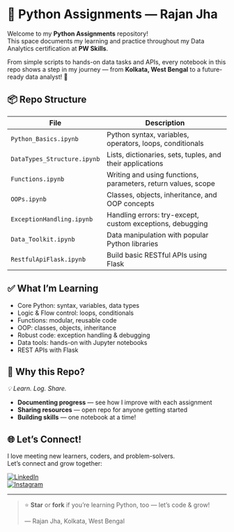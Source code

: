 # 🐍 Python Assignments — Rajan Jha

Welcome to my **Python Assignments** repository!  
This space documents my learning and practice throughout my Data Analytics certification at **PW Skills**.

From simple scripts to hands-on data tasks and APIs, every notebook in this repo shows a step in my journey — from **Kolkata, West Bengal** to a future-ready data analyst! 🚀

## 📦 Repo Structure

| File                      | Description                                                         |
|---------------------------|---------------------------------------------------------------------|
| `Python_Basics.ipynb`     | Python syntax, variables, operators, loops, conditionals            |
| `DataTypes_Structure.ipynb` | Lists, dictionaries, sets, tuples, and their applications           |
| `Functions.ipynb`         | Writing and using functions, parameters, return values, scope       |
| `OOPs.ipynb`              | Classes, objects, inheritance, and OOP concepts                    |
| `ExceptionHandling.ipynb` | Handling errors: try-except, custom exceptions, debugging           |
| `Data_Toolkit.ipynb`      | Data manipulation with popular Python libraries                     |
| `RestfulApiFlask.ipynb`   | Build basic RESTful APIs using Flask                                |

## ✅ What I’m Learning

- Core Python: syntax, variables, data types  
- Logic & Flow control: loops, conditionals  
- Functions: modular, reusable code  
- OOP: classes, objects, inheritance  
- Robust code: exception handling & debugging  
- Data tools: hands-on with Jupyter notebooks  
- REST APIs with Flask

## 📝 Why this Repo?

*💡 Learn. Log. Share.*  
- **Documenting progress** — see how I improve with each assignment  
- **Sharing resources** — open repo for anyone getting started  
- **Building skills** — one notebook at a time!

## 🌐 Let’s Connect!

I love meeting new learners, coders, and problem-solvers.  
Let’s connect and grow together:

[![LinkedIn](https://img.shields.io/badge/LinkedIn-0077B5?style=for-the-badge&logo=linkedin&logoColor=white)](https://www.linkedin.com/in/rajanjha13/)  
[![Instagram](https://img.shields.io/badge/Instagram-E4405F?style=for-the-badge&logo=instagram&logoColor=white)](https://www.instagram.com/rajanjha_18/)

---

> ⭐️ **Star** or **fork** if you’re learning Python, too — let’s code & grow!  
>  
> — Rajan Jha, Kolkata, West Bengal
